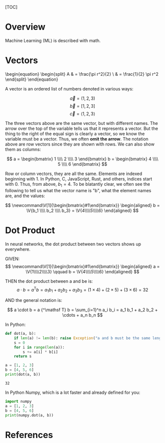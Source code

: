 [TOC]

# Overview

Machine Learning (ML) is described with math.

# Vectors

\begin{equation}
\begin{split}
A & = \frac{\pi r^2}{2} \\
  & = \frac{1}{2} \pi r^2
\end{split}
\end{equation}

A vector is an ordered list of numbers denoted in various ways:

$$\vec{a} = (1, 2, 3)$$
$$\vec{b} = [1, 2, 3]$$
$$\vec{c} = \langle 1, 2, 3 \rangle$$


The three vectors above are the same vector, but with different names. The arrow over the top of the variable tells us that it represents a vector. But the thing to the right of the equal sign is clearly a vector, so we know the variable must be a vector. Thus, we often **omit the arrow**. The notation above are row vectors since they are shown with rows. We can also show them as columns:

$$
a = \begin{bmatrix} 1 \\\\ 2 \\\\ 3 \end{bmatrix}
b = \begin{bmatrix} 4 \\\\ 5 \\\\ 6 \end{bmatrix}
$$

Row or column vectors, they are all the same. Elements are indexed beginning with 1. In Python, C, JavaScript, Rust, and others, indices start with 0. Thus, from above, $b_1 = 4$. To be blatantly clear, we often see the following to tell us what the vector name is "b", what the element names are, and the values:

$$
\newcommand\V[1]{\begin{bmatrix}#1\end{bmatrix}}
\begin{aligned}
b = \V{b_1 \\\\ b_2 \\\\ b_3} = \V{4\\\\5\\\\6}
\end{aligned}
$$

# Dot Product

In neural networks, the dot product between two vectors shows up everywhere.

GIVEN:
$$
\newcommand\V[1]{\begin{bmatrix}#1\end{bmatrix}}
\begin{aligned}
a = \V{1\\\\2\\\\3} \qquad
b = \V{4\\\\5\\\\6}
\end{aligned}
$$

THEN the dot product between a and be is:
$$
a \cdot b = a {^\mathsf T} b = a_1 b_1 + a_2 b_2 + a_3 b_3 = (1 \times 4) + (2 \times 5) + (3 \times 6) = 32
$$

AND the general notation is:

$$
a \cdot b = a {^\mathsf T} b =  \sum_{i=1}^n a_i b_i = a_1 b_1 + a_2 b_2 + \cdots + a_n b_n
$$

In Python:
```python
def dot(a, b):
    if len(a) != len(b): raise Exception("a and b must be the same length")
    s = 0
    for i in range(len(a)):
        s += a[i] * b[i]
    return s

a = [1, 2, 3]
b = [4, 5, 6]
print(dot(a, b))
```

```
32
```

In Python Numpy, which is a lot faster and already defined for you:
```python
import numpy
a = [1, 2, 3]
b = [4, 5, 6]
print(numpy.dot(a, b))
```




# References
